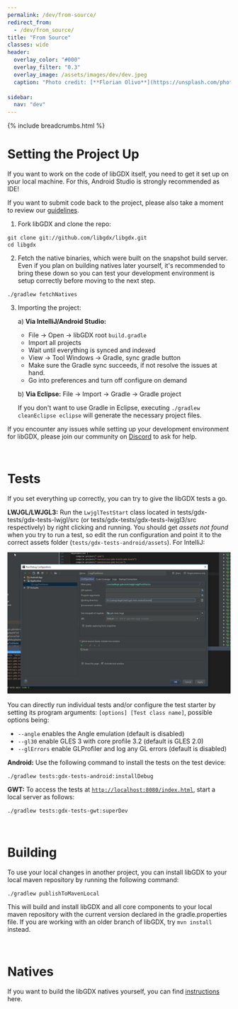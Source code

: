 ```yaml
---
permalink: /dev/from-source/
redirect_from:
  - /dev/from_source/
title: "From Source"
classes: wide
header:
  overlay_color: "#000"
  overlay_filter: "0.3"
  overlay_image: /assets/images/dev/dev.jpeg
  caption: "Photo credit: [**Florian Olivo**](https://unsplash.com/photos/Ek9Znm8lQ1U)"

sidebar:
  nav: "dev"
---
```


{% include breadcrumbs.html %}

# Setting the Project Up
If you want to work on the code of libGDX itself, you need to get it set up on your local machine. For this, Android Studio is strongly recommended as IDE!

If you want to submit code back to the project, please also take a moment to review our [guidelines](/dev/contributing/).

1. Fork libGDX and clone the repo:
```
git clone git://github.com/libgdx/libgdx.git
cd libgdx
```
2. Fetch the native binaries, which were built on the snapshot build server. Even if you plan on building natives later yourself, it's recommended to bring these down so you can test your development environment is setup correctly before moving to the next step.
```
./gradlew fetchNatives
```
3. Importing the project:

    a) **Via IntelliJ/Android Studio:**

     - File -> Open -> libGDX root `build.gradle`
     - Import all projects
     - Wait until everything is synced and indexed
     - View -> Tool Windows -> Gradle, sync gradle button
     - Make sure the Gradle sync succeeds, if not resolve the issues at hand.
     - Go into preferences and turn off configure on demand

    b) **Via Eclipse:** File -> Import -> Gradle -> Gradle project

     If you don't want to use Gradle in Eclipse, executing `./gradlew cleanEclipse eclipse` will generate the necessary project files.

If you encounter any issues while setting up your development environment for libGDX, please join our community on [Discord](/community/discord/) to ask for help.

<br/>

# Tests
If you set everything up correctly, you can try to give the libGDX tests a go.

**LWJGL/LWJGL3:** Run the `LwjglTestStart` class located in tests/gdx-tests/gdx-tests-lwjgl/src (or tests/gdx-tests/gdx-tests-lwjgl3/src respectively) by right clicking and running. You should get _assets not found_ when you try to run a test, so edit the run configuration and point it to the correct assets folder (`tests/gdx-tests-android/assets`). For IntelliJ:

![](/assets/images/dev/source/0.png)

You can directly run individual tests and/or configure the test starter by setting its program arguments: `[options] [Test class name]`, possible options being:

- `--angle` enables the Angle emulation (default is disabled)
- `--gl30` enable GLES 3 with core profile 3.2 (default is GLES 2.0)
- `--glErrors` enable GLProfiler and log any GL errors (default is disabled)

**Android:** Use the following command to install the tests on the test device:
```
./gradlew tests:gdx-tests-android:installDebug
```

**GWT:** To access the tests at [`http://localhost:8080/index.html`](http://localhost:8080/index.html), start a local server as follows:
```
./gradlew tests:gdx-tests-gwt:superDev
```

<br/>

# Building
To use your local changes in another project, you can install libGDX to your local maven repository by running the following command:
```
./gradlew publishToMavenLocal
```

This will build and install libGDX and all core components to your local maven repository with the current version declared in the gradle.properties file. If you are working with an older branch of libGDX, try `mvn install` instead.

<br/>

# Natives
If you want to build the libGDX natives yourself, you can find [instructions](/dev/natives/) here.
